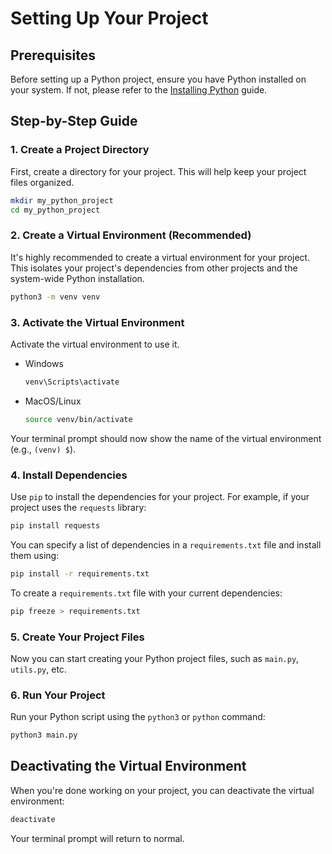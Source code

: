 ﻿# Setting Up Your Project

## Prerequisites

Before setting up a Python project, ensure you have Python installed on your system. If not, please refer to
the [Installing Python](./installing.md) guide.

## Step-by-Step Guide

### 1. Create a Project Directory

First, create a directory for your project. This will help keep your project files organized.

```bash
mkdir my_python_project
cd my_python_project
```

### 2. Create a Virtual Environment (Recommended)

It's highly recommended to create a virtual environment for your project. This isolates your project's dependencies from
other projects and the system-wide Python installation.

```bash
python3 -m venv venv
```

### 3. Activate the Virtual Environment

Activate the virtual environment to use it.

- Windows
    ```bash
    venv\Scripts\activate
    ```

- MacOS/Linux
    ```bash
    source venv/bin/activate
    ```

Your terminal prompt should now show the name of the virtual environment (e.g., `(venv) $`).

### 4. Install Dependencies

Use `pip` to install the dependencies for your project. For example, if your project uses the `requests` library:

```bash
pip install requests
```

You can specify a list of dependencies in a `requirements.txt` file and install them using:

```bash
pip install -r requirements.txt
```

To create a `requirements.txt` file with your current dependencies:

```bash
pip freeze > requirements.txt
```

### 5. Create Your Project Files

Now you can start creating your Python project files, such as `main.py`, `utils.py`, etc.

### 6. Run Your Project

Run your Python script using the `python3` or `python` command:

```bash
python3 main.py
```

## Deactivating the Virtual Environment

When you're done working on your project, you can deactivate the virtual environment:

```bash
deactivate
```

Your terminal prompt will return to normal.